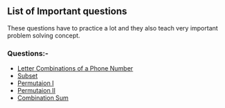 ## List of Important questions

These questions have to practice a lot and they also teach very important problem 
solving concept.

### Questions:-
- [Letter Combinations of a Phone Number](LetterCombinationsofaPhoneNumber.java)
- [Subset](Subsets.java)
- [Permutaion I](PermutationsI.java)
- [Permutaion II](PermutationsII.java)
- [Combination Sum](CombinationSum.java)
